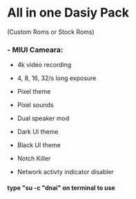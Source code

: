 # All in one Dasiy Pack
(Custom Roms or Stock Roms)
### - MIUI Cameara:
 - 4k video recording
 - 4, 8, 16, 32/s long exposure

- Pixel theme
- Pixel sounds
- Dual speaker mod
- Dark UI theme
- Black UI theme
- Notch Killer
- Network activty indicator disabler

#### type "su -c "dnai" on terminal to use
